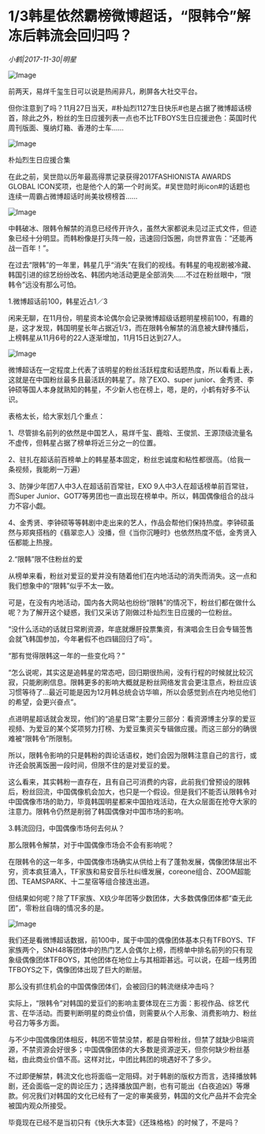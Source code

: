 # 1/3韩星依然霸榜微博超话，“限韩令”解冻后韩流会回归吗？

*小鹤|2017-11-30|明星*

![Image](http://static.ylzbl.com/uploads/ueditor/php/upload/image/20180226/1519655920979025.png)

前两天，易烊千玺生日可以说是热闹非凡，刷屏各大社交平台。

但你注意到了吗？11月27日当天，#朴灿烈1127生日快乐#也是占据了微博超话榜首，除此之外，粉丝的生日应援列表一点也不比TFBOYS生日应援逊色：英国时代周刊版面、戛纳灯箱、香港的士车……

![Image](https://mmbiz.qpic.cn/mmbiz_png/bXYBmumSooDibLTMnKenaVe5yJ1Kyke8X0yl7DeDDo13klUMTYcnbKeicb8icIwLahNDub1dNsqXcKMVVYYgJY6LA/640?wx_fmt=png&tp=webp&wxfrom=5&wx_lazy=1)

朴灿烈生日应援合集

在此之前，吴世勋以历年最高得票记录获得2017FASHIONISTA AWARDS GLOBAL ICON奖项，也是他个人的第一个时尚奖。#吴世勋时尚icon#的话题也连续一周霸占微博超话时尚美妆榜榜首……

![Image](https://mmbiz.qpic.cn/mmbiz_png/bXYBmumSooDibLTMnKenaVe5yJ1Kyke8X86atxfibocT4mXBricHclBgnOkT2ALOuKT6victX8AicicPdGZSeyJo6Dzw/640?wx_fmt=png&tp=webp&wxfrom=5&wx_lazy=1)

中韩破冰、限韩令解禁的消息已经传开许久，虽然大家都说未见过正式文件，但迹象已经十分明显。而韩粉像是打头阵一般，迅速回归饭圈，向世界宣告：“还能再战一百年！”。

在过去“限韩”的一年里，韩星几乎“消失”在我们的视线。有韩星的电视剧被冷藏、韩国引进的综艺纷纷改名、韩团内地活动更是全部消失……不过在粉丝眼中，“限韩令”远没有那么可怕。

1.微博超话前100，韩星近占1／3

闲来无聊，在11月份，明星资本论偶尔会记录微博超级话题明星榜前100，有趣的是，这才发现，韩国明星长年占据近1/3，而在限韩令解禁的消息被大肆传播后，上榜韩星从11月6号的22人逐渐增加，11月15日达到27人。

![Image](https://mmbiz.qpic.cn/mmbiz_jpg/bXYBmumSooDibLTMnKenaVe5yJ1Kyke8XXAHvHt6vh1erGum68A2ibBeSHw35KdxQY1MWNic0u4YyhA0UTnhmQdng/640?wx_fmt=jpeg&tp=webp&wxfrom=5&wx_lazy=1)

微博超话在一定程度上代表了该明星的粉丝活跃程度和话题热度，所以看看上表，这就是在中国粉丝最多且最活跃的韩星了。除了EXO、super junior、金秀贤、李钟硕等国人本身就熟知的韩星，不少新人也在榜上，嗯，是的，小鹤有好多不认识。

表格太长，给大家划几个重点：

1、尽管排名前列的依然是中国艺人，易烊千玺、鹿晗、王俊凯、王源顶级流量名不虚传，但韩星占据了榜单将近三分之一的位置。

2、驻扎在超话前百榜单上的韩星基本固定，粉丝忠诚度和粘性都很高。（给我一条视频，我能刷一万遍）

3、防弹少年团7人中3人在超话前百常驻，EXO 9人中3人在超话榜单前百常驻，而Super Junior、GOT7等男团也一直出现在榜单中。所以，韩国偶像组合的战斗力不容小觑。

4、金秀贤、李钟硕等等韩剧中走出来的艺人，作品会帮他们保持热度。李钟硕虽然与郑爽搭档的《翡翠恋人》没播，但《当你沉睡时》也依然热度不低，金秀贤入伍都能上热搜。

2.“限韩”限不住粉丝的爱

从榜单来看，粉丝对爱豆的爱并没有随着他们在内地活动的消失而消失。这一点和我们想象中的“限韩”似乎不太一致。

可是，在没有内地活动，国内各大网站也纷纷“限韩”的情况下，粉丝们都在做什么呢？为了解开这个疑惑，我们又采访了刚做过朴灿烈生日应援的一位粉丝。

“没什么活动的话就日常刷资源，年底就爆肝投票集资，有演唱会生日会专辑签售会就飞韩国参加，今年暑假不也四辑回归了吗”。

“那有觉得限韩这一年的一些变化吗？”

“怎么说呢，其实这是追韩星的常态吧，回归期很热闹，没有行程的时候就比较沉寂，只能刷刷信息。限韩更多的影响大概就是粉丝网络发言会更注意点，粉丝应该习惯等待了…最近可能是因为12月韩总统会访华嘛，所以会感觉到点在内地见他们的希望，会更兴奋点”。

点进明星超话就会发现，他们的“追星日常”主要分三部分：看资源博主分享的爱豆视频、为爱豆的某个奖项努力打榜、为爱豆集资买专辑做应援。而这三部分的确很难被“限韩令”所限制。

所以，限韩令影响的只是韩粉的舆论话语权，她们会因为限韩注意自己的言行，或许还会脱离饭圈一段时间，但限不住的是对爱豆的爱。

这么看来，其实韩粉一直存在，且有自己可消费的内容，此前我们曾预设的限韩后，粉丝回流，中国偶像机会加大，也只是一个假设。但是我们不能否认限韩令对中国偶像市场的助力，毕竟韩国明星都来中国拍戏活动，在大众层面在抢夺大家的注意力。限韩令仍然是削弱了韩国偶像对中国市场的影响。

3.韩流回归，中国偶像市场何去何从？

那么限韩令解禁，对于中国偶像市场会不会有影响呢？

在限韩令的这一年多，中国偶像市场确实从供给上有了蓬勃发展，偶像团体层出不穷，资本疯狂涌入，TF家族和易安音乐社纠缠发展，coreone组合、ZOOM超能团、TEAMSPARK、十二星宿等组合接连出道。

但结果如何呢？除了TF家族、X玖少年团等少数团体，大多数偶像团体都“查无此团”，零粉丝自嗨的情况多的是。

![Image](https://mmbiz.qpic.cn/mmbiz_jpg/bXYBmumSooDibLTMnKenaVe5yJ1Kyke8XFx8dQtXgCMSwz3WeN7DtWUQ0VianGNVAiaWQl7DbSHB3L6uKcNP8VtSA/640?wx_fmt=jpeg&tp=webp&wxfrom=5&wx_lazy=1)

我们还是看微博超话数据，前100中，属于中国的偶像团体基本只有TFBOYS、TF家族两个，SNH48等团体中的热门艺人会偶尔上榜，而榜单中排名前列的只有现象级偶像团体TFBOYS，其他团体在地位上与其相距甚远。可以说，在超一线男团TFBOYS之下，偶像团体出现了巨大的断层。

那么没有抓住机会的中国偶像团体们，会被回归的韩流继续冲击吗？

实际上，“限韩令”对韩国的爱豆们的影响主要体现在三方面：影视作品、综艺代言、在华活动。而要判断明星的商业价值，则需要从个人形象、消费影响力、粉丝号召力等多方面。

与不少中国偶像团体相反，韩团不管禁没禁，都是自带粉丝，但禁了就缺少B端资源，不禁资源会好很多；中国偶像团体的大多数是资源逆天，但奈何缺少粉丝基础，由此商业价值不高。这样对比，中团比韩团的境遇好不了多少。

不过即便解禁，韩流文化也将面临一定阻碍。对于韩剧的版权方而言，选择播放韩剧，还会面临一定的舆论压力；选择播放国产剧，也有可能出《白夜追凶》等爆款。何况我们对韩国的文化已经有了一定的审美疲劳，韩国的文化产品并不会完全被国内观众所接受。

毕竟现在已经不是当初只有《快乐大本营》《还珠格格》的时候了，不是吗？

